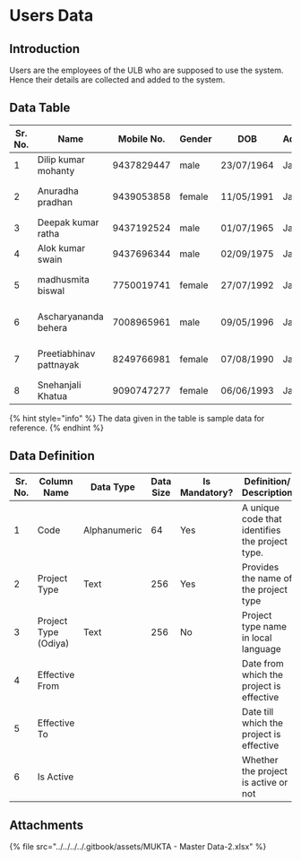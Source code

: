 # Users Data

## Introduction

Users are the employees of the ULB who are supposed to use the system. Hence their details are collected and added to the system.

## Data Table

| Sr. No. | Name                    | Mobile No. | Gender  | DOB        | Adress | Employment Type | Employement Date | Hierarchy  | Boundary Type | Boundary | Role | Assignment From Date | Assignment To Date | Department | Designation                  |
| ------- | ----------------------- | ---------- | ------- | ---------- | ------ | --------------- | ---------------- | ---------- | ------------- | -------- | ---- | -------------------- | ------------------ | ---------- | ---------------------------- |
| 1       | Dilip kumar mohanty     | 9437829447 | male    | 23/07/1964 | Jatni  |                 | 01-04-2023       | Admin      | City          | Jatni    |      |                      |                    |            | Executive Officer            |
| 2       | Anuradha pradhan        | 9439053858 | female  | 11/05/1991 | Jatni  |                 | 01-04-2023       | Admin      | City          | Jatni    |      |                      |                    |            | Assistant Executive Engineer |
| 3       | Deepak kumar ratha      | 9437192524 | male    | 01/07/1965 | Jatni  |                 | 01-04-2023       | Admin      | City          | Jatni    |      |                      |                    |            | Assistant Engineer           |
| 4       | Alok kumar swain        | 9437696344 | male    | 02/09/1975 | Jatni  |                 | 01-04-2023       | Admin      | City          | Jatni    |      |                      |                    |            | junior Engineer              |
| 5       | madhusmita biswal       | 7750019741 | female  | 27/07/1992 | Jatni  |                 | 01-04-2023       | Admin      | City          | Jatni    |      |                      |                    |            | MUKTA programme Coordinater  |
| 6       | Ascharyananda behera    | 7008965961 | male    | 09/05/1996 | Jatni  |                 | 01-04-2023       | Admin      | City          | Jatni    |      |                      |                    |            | MUKTA implemention Expert    |
| 7       | Preetiabhinav pattnayak | 8249766981 | female  | 07/08/1990 | Jatni  |                 | 01-04-2023       | Admin      | City          | Jatni    |      |                      |                    |            | MUKTA account Expert         |
| 8       | Snehanjali Khatua       | 9090747277 | female  | 06/06/1993 | Jatni  |                 | 01-04-2023       | Admin      | City          | Jatni    |      |                      |                    |            | MIS                          |

{% hint style="info" %}
The data given in the table is sample data for reference.
{% endhint %}

## Data Definition

| Sr. No. | Column Name          | Data Type    | Data Size | Is Mandatory? | Definition/ Description                         |
| ------- | -------------------- | ------------ | --------- | ------------- | ----------------------------------------------- |
| 1       | Code                 | Alphanumeric | 64        | Yes           | A unique code that identifies the project type. |
| 2       | Project Type         | Text         | 256       | Yes           | Provides the name of the project type           |
| 3       | Project Type (Odiya) | Text         | 256       | No            | Project type name in local language             |
| 4       | Effective From       |              |           |               | Date from which the project is effective        |
| 5       | Effective To         |              |           |               | Date till which the project is effective        |
| 6       | Is Active            |              |           |               | Whether the project is active or not            |

## Attachments

{% file src="../../../../.gitbook/assets/MUKTA - Master Data-2.xlsx" %}

